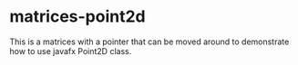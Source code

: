 # matrices-point2d
This is a matrices with a pointer that can be moved around to demonstrate how to use javafx Point2D class.
